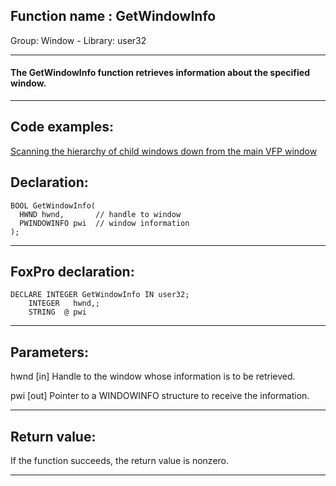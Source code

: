 
## Function name : GetWindowInfo
Group: Window - Library: user32    
***  


#### The GetWindowInfo function retrieves information about the specified window.
***  


## Code examples:
[Scanning the hierarchy of child windows down from the main VFP window](../../samples/sample_261.md)  

## Declaration:
```foxpro  
BOOL GetWindowInfo(
  HWND hwnd,       // handle to window
  PWINDOWINFO pwi  // window information
);  
```  
***  


## FoxPro declaration:
```foxpro  
DECLARE INTEGER GetWindowInfo IN user32;
	INTEGER   hwnd,;
	STRING  @ pwi  
```  
***  


## Parameters:
hwnd 
[in] Handle to the window whose information is to be retrieved. 

pwi 
[out] Pointer to a WINDOWINFO structure to receive the information.   
***  


## Return value:
If the function succeeds, the return value is nonzero.  
***  

